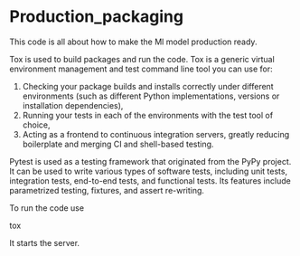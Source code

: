 # Production_packaging

This code is all about how to make the Ml model production ready.

Tox is used to build packages and run the code.
Tox is a generic virtual environment management and test command line tool you can use for:
1. Checking your package builds and installs correctly under different environments (such as different Python implementations, versions or installation dependencies),
2. Running your tests in each of the environments with the test tool of choice,
3. Acting as a frontend to continuous integration servers, greatly reducing boilerplate and merging CI and shell-based testing.

Pytest is used as a testing framework that originated from the PyPy project. It can be used to write various types of software tests, including unit tests, integration tests, end-to-end tests, and functional tests. Its features include parametrized testing, fixtures, and assert re-writing.

To run the code use

tox

It starts the server.
